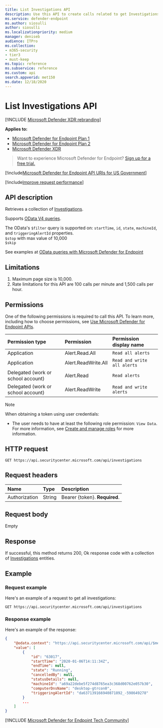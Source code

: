 ```yaml
---
title: List Investigations API
description: Use this API to create calls related to get Investigations collection.
ms.service: defender-endpoint
ms.author: siosulli
author: siosulli
ms.localizationpriority: medium
manager: deniseb
audience: ITPro
ms.collection: 
- m365-security
- tier3
- must-keep
ms.topic: reference
ms.subservice: reference
ms.custom: api
search.appverid: met150
ms.date: 12/18/2020
---
```


# List Investigations API

[!INCLUDE [Microsoft Defender XDR rebranding](../../includes/microsoft-defender.md)]

**Applies to:**
- [Microsoft Defender for Endpoint Plan 1](../microsoft-defender-endpoint.md)
- [Microsoft Defender for Endpoint Plan 2](../microsoft-defender-endpoint.md)
- [Microsoft Defender XDR](/defender-xdr)

> Want to experience Microsoft Defender for Endpoint? [Sign up for a free trial.](https://signup.microsoft.com/create-account/signup?products=7f379fee-c4f9-4278-b0a1-e4c8c2fcdf7e&ru=https://aka.ms/MDEp2OpenTrial?ocid=docs-wdatp-exposedapis-abovefoldlink)

[!include[Microsoft Defender for Endpoint API URIs for US Government](../../includes/microsoft-defender-api-usgov.md)]

[!include[Improve request performance](../../includes/improve-request-performance.md)]

## API description

Retrieves a collection of [Investigations](investigation.md).

Supports [OData V4 queries](https://www.odata.org/documentation/).

The OData's `$filter` query is supported on: `startTime`, `id`, `state`, `machineId`, and `triggeringAlertId` properties.
<br>```$stop``` with max value of 10,000 
<br>```$skip```

See examples at [OData queries with Microsoft Defender for Endpoint](exposed-apis-odata-samples.md)

## Limitations

1. Maximum page size is 10,000.
2. Rate limitations for this API are 100 calls per minute and 1,500 calls per hour.

## Permissions

One of the following permissions is required to call this API. To learn more, including how to choose permissions, see [Use Microsoft Defender for Endpoint APIs](apis-intro.md).

|Permission type|Permission|Permission display name|
|:---|:---|:---|
|Application|Alert.Read.All|`Read all alerts` |
|Application|Alert.ReadWrite.All|`Read and write all alerts` |
|Delegated (work or school account)|Alert.Read|`Read alerts` |
|Delegated (work or school account)|Alert.ReadWrite|`Read and write alerts` |

> [!NOTE]
> When obtaining a token using user credentials:
>
> - The user needs to have at least the following role permission: `View Data`. For more information, see [Create and manage roles](../user-roles.md) for more information.

## HTTP request

```http
GET https://api.securitycenter.microsoft.com/api/investigations
```

## Request headers

|Name|Type|Description|
|:---|:---|:---|
|Authorization|String|Bearer {token}. **Required**.|

## Request body

Empty

## Response

If successful, this method returns 200, Ok response code with a collection of [Investigations](investigation.md) entities.

## Example

### Request example

Here's an example of a request to get all investigations:

```http
GET https://api.securitycenter.microsoft.com/api/investigations
```

### Response example

Here's an example of the response:

```json
{
    "@odata.context": "https://api.securitycenter.microsoft.com/api/$metadata#Investigations",
    "value": [
        {
            "id": "63017",
            "startTime": "2020-01-06T14:11:34Z",
            "endTime": null,
            "state": "Running",
            "cancelledBy": null,
            "statusDetails": null,
            "machineId": "a69a22debe5f274d8765ea3c368d00762e057b30",
            "computerDnsName": "desktop-gtrcon0",
            "triggeringAlertId": "da637139166940871892_-598649278"
        }
        ...
    ]
}
```
[!INCLUDE [Microsoft Defender for Endpoint Tech Community](../../includes/defender-mde-techcommunity.md)]
